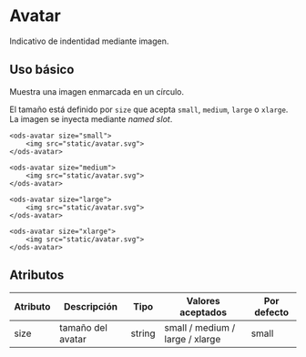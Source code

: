 # Avatar

Indicativo de indentidad mediante imagen.

## Uso básico

Muestra una imagen enmarcada en un círculo.

El tamaño está definido por `size` que acepta `small`, `medium`, `large` o `xlarge`. La imagen se inyecta mediante _named slot_.

```
<ods-avatar size="small">
    <img src="static/avatar.svg">
</ods-avatar>

<ods-avatar size="medium">
    <img src="static/avatar.svg">
</ods-avatar>

<ods-avatar size="large">
    <img src="static/avatar.svg">
</ods-avatar>

<ods-avatar size="xlarge">
    <img src="static/avatar.svg">
</ods-avatar>
```


## Atributos
| Atributo | Descripción                              | Tipo           | Valores aceptados | Por defecto |
| -------- | ---------------------------------------- | -------------- | ----------------- | ----------- |
| size     | tamaño del avatar                        | string         | small / medium / large / xlarge | small           |
